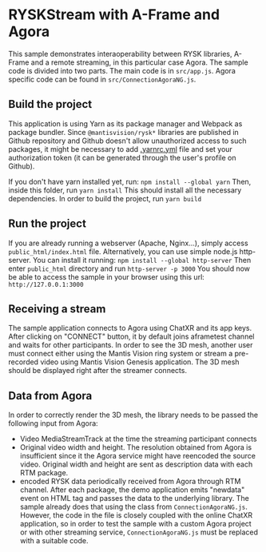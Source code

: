 # RYSKStream with A-Frame and Agora
This sample demonstrates interaoperability between RYSK libraries, A-Frame and a remote streaming, in this particular
case Agora. The sample code is divided into two parts.
The main code is in ``src/app.js``. Agora specific code can be found in ``src/ConnectionAgoraNG.js``.

## Build the project
This application is using Yarn as its package manager and Webpack as package bundler. Since ``@mantisvision/rysk*`` libraries
are published in Github repository and Github doesn't allow unauthorized access to such packages, it might be necessary
to add [.yarnrc.yml](.yarnrc.yml) file and set your authorization token (it can be generated through the user's profile on Github).

If you don't have yarn installed yet, run:
``npm install --global yarn``
Then, inside this folder, run
``yarn install``
This should install all the necessary dependencies.
In order to build the project, run
``yarn build``

## Run the project
If you are already running a webserver (Apache, Nginx...), simply access ``public_html/index.html`` file. Alternatively,
you can use simple node.js http-server. You can install it running:
``npm install --global http-server``
Then enter ``public_html`` directory and run
``http-server -p 3000``
You should now be able to access the sample in your browser using this url: ``http://127.0.0.1:3000``

## Receiving a stream
The sample application connects to Agora using ChatXR and its app keys. After clicking on "CONNECT" button, it by default
joins aframetest channel and waits for other participants. In order to see the 3D mesh, another user must connect either
using the Mantis Vision ring system or stream a pre-recorded video using Mantis Vision Genesis application. The 3D mesh
should be displayed right after the streamer connects.

## Data from Agora
In order to correctly render the 3D mesh, the library needs to be passed the following input from Agora:
- Video MediaStreamTrack at the time the streaming participant connects
- Original video width and height. The resolution obtained from Agora is insufficient since it the Agora service might have reencoded the source video. Original width and height are sent as description data with each RTM package.
- encoded RYSK data periodically received from Agora through RTM channel. After each package, the demo application emits "newdata" event on HTML tag and passes the data to the underlying library.
The sample already does that using the class from ``ConnectionAgoraNG.js``. However, the code in the file is closely
coupled with the online ChatXR application, so in order to test the sample with a custom Agora project or with other
streaming service, ``ConnectionAgoraNG.js`` must be replaced with a suitable code.
